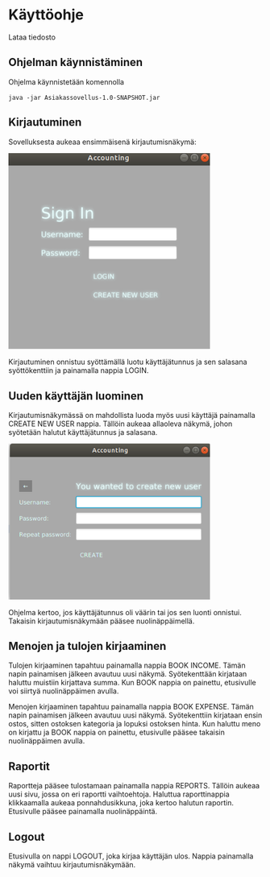 # Käyttöohje

Lataa tiedosto

## Ohjelman käynnistäminen

Ohjelma käynnistetään komennolla

```
java -jar Asiakassovellus-1.0-SNAPSHOT.jar
```

## Kirjautuminen

Sovelluksesta aukeaa ensimmäisenä kirjautumisnäkymä:

<img src="https://github.com/prinsessv/ot-harjoitustyo/blob/master/dokumentaatio/kuvat/Kirjautuminen.png" width="400">

Kirjautuminen onnistuu syöttämällä luotu käyttäjätunnus ja sen salasana syöttökenttiin ja painamalla nappia LOGIN. 

## Uuden käyttäjän luominen

Kirjautumisnäkymässä on mahdollista luoda myös uusi käyttäjä painamalla CREATE NEW USER nappia. 
Tällöin aukeaa allaoleva näkymä, johon syötetään halutut käyttäjätunnus ja salasana.

<img src="https://github.com/prinsessv/ot-harjoitustyo/blob/master/dokumentaatio/kuvat/createNewUser.png" width="400">

Ohjelma kertoo, jos käyttäjätunnus oli väärin tai jos sen luonti onnistui. Takaisin kirjautumisnäkymään pääsee nuolinäppäimellä.

## Menojen ja tulojen kirjaaminen

Tulojen kirjaaminen tapahtuu painamalla nappia BOOK INCOME. Tämän napin painamisen jälkeen avautuu uusi näkymä. Syötekenttään kirjataan haluttu muistiin kirjattava summa. Kun BOOK nappia on painettu, etusivulle voi siirtyä nuolinäppäimen avulla.

Menojen kirjaaminen tapahtuu painamalla nappia BOOK EXPENSE. Tämän napin painamisen jälkeen avautuu uusi näkymä. Syötekenttiin kirjataan ensin ostos, sitten ostoksen kategoria ja lopuksi ostoksen hinta.
Kun haluttu meno on kirjattu ja BOOK nappia on painettu, etusivulle pääsee takaisin nuolinäppäimen avulla.

## Raportit

Raportteja pääsee tulostamaan painamalla nappia REPORTS. Tällöin aukeaa uusi sivu, jossa on eri raportti vaihtoehtoja. Haluttua raporttinappia klikkaamalla aukeaa ponnahdusikkuna, joka kertoo halutun raportin. Etusivulle pääsee painamalla nuolinäppäintä.

## Logout

Etusivulla on nappi LOGOUT, joka kirjaa käyttäjän ulos. Nappia painamalla näkymä vaihtuu kirjautumisnäkymään.

